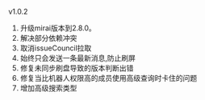 v1.0.2
1. 升级mirai版本到2.8.0。
2. 解决部分依赖冲突
3. 取消issueCouncil拉取
4. 始终只会发送一条最新消息,防止刷屏
5. 修复未同步刷盘导致的版本判断出错
6. 修复当比机器人权限高的成员使用高级查询时卡住的问题
7. 增加高级搜索类型

